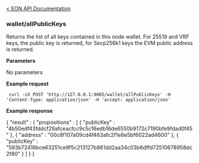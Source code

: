 [&lt; EON API Documentation](/doc/api/index.md) 
### wallet/allPublicKeys

Returns the list of all keys contained in this node wallet.
For 25519 and VRF keys, the public key is returned, for Secp256k1 keys the EVM public address is returned.

**Parameters**

No parameters

**Example request**

     curl -sX POST 'http://127.0.0.1:9085/wallet/allPublicKeys' -H 'Content-Type: application/json' -H 'accept: application/json' 

**Example response**

{
  "result" : {
    "propositions" : [ {
      "publicKey" : "4b50edf43fddcf29afceacfcc9c5c16edb16de6550b9172c7190bfe9fdad0f45"
    }, {
      "address" : "00c8f107a09cd4f463afc2f1e6e5bf6022ad4600"
    }, {
      "publicKey" : "593b72416bce63251ce9f5c213127b861dd2aa34c03b6dffd72510678958dc2f80"
    } ]
  }
}